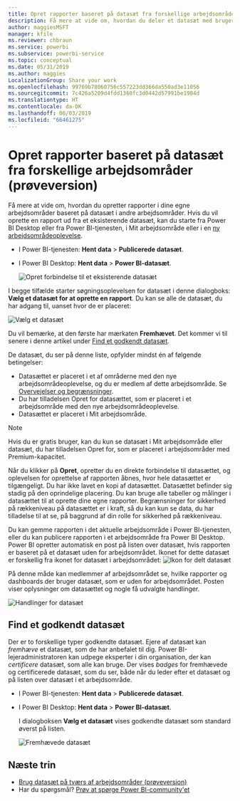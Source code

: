 ```yaml
---
title: Opret rapporter baseret på datasæt fra forskellige arbejdsområder (prøveversion) – Power BI
description: Få mere at vide om, hvordan du deler et datasæt med brugere på tværs af organisationen. De kan derefter oprette rapporter baseret på dit datasæt i deres egne arbejdsområder.
author: maggiesMSFT
manager: kfile
ms.reviewer: chbraun
ms.service: powerbi
ms.subservice: powerbi-service
ms.topic: conceptual
ms.date: 05/31/2019
ms.author: maggies
LocalizationGroup: Share your work
ms.openlocfilehash: 99769b78060756c557223dd366da550ad3e11056
ms.sourcegitcommit: 7c426a5209d4fdd1360fc3d0442d57991be1984d
ms.translationtype: HT
ms.contentlocale: da-DK
ms.lasthandoff: 06/03/2019
ms.locfileid: "66461275"
---
```

# <a name="create-reports-based-on-datasets-from-different-workspaces-preview"></a>Opret rapporter baseret på datasæt fra forskellige arbejdsområder (prøveversion)

Få mere at vide om, hvordan du opretter rapporter i dine egne arbejdsområder baseret på datasæt i andre arbejdsområder. Hvis du vil oprette en rapport ud fra et eksisterende datasæt, kan du starte fra Power BI Desktop eller fra Power BI-tjenesten, i Mit arbejdsområde eller i en [ny arbejdsområdeoplevelse](service-create-the-new-workspaces.md).

- I Power BI-tjenesten: **Hent data** > **Publicerede datasæt**.
- I Power BI Desktop: **Hent data** > **Power BI-datasæt**.

    ![Opret forbindelse til et eksisterende datasæt](media/service-datasets-across-workspaces/power-bi-connect-dataset-pk.png)
   
I begge tilfælde starter søgningsoplevelsen for datasæt i denne dialogboks: **Vælg et datasæt for at oprette en rapport**. Du kan se alle de datasæt, du har adgang til, uanset hvor de er placeret:

![Vælg et datasæt](media/service-datasets-across-workspaces/power-bi-select-dataset.png)

Du vil bemærke, at den første har mærkaten **Fremhævet**. Det kommer vi til senere i denne artikel under [Find et godkendt datasæt](#find-an-endorsed-dataset).

De datasæt, du ser på denne liste, opfylder mindst én af følgende betingelser:

- Datasættet er placeret i et af områderne med den nye arbejdsområdeoplevelse, og du er medlem af dette arbejdsområde. Se [Overvejelser og begrænsninger](service-datasets-across-workspaces.md#considerations-and-limitations).
- Du har tilladelsen Opret for datasættet, som er placeret i et arbejdsområde med den nye arbejdsområdeoplevelse.
- Datasættet er placeret i Mit arbejdsområde.

> [!NOTE]
> Hvis du er gratis bruger, kan du kun se datasæt i Mit arbejdsområde eller datasæt, du har tilladelsen Opret for, som er placeret i arbejdsområder med Premium-kapacitet.

Når du klikker på **Opret**, opretter du en direkte forbindelse til datasættet, og oplevelsen for oprettelse af rapporten åbnes, hvor hele datasættet er tilgængeligt. Du har ikke lavet en kopi af datasættet. Datasættet befinder sig stadig på den oprindelige placering. Du kan bruge alle tabeller og målinger i datasættet til at oprette dine egne rapporter. Begrænsninger for sikkerhed på rækkeniveau på datasættet er i kraft, så du kan kun se data, du har tilladelse til at se, på baggrund af din rolle for sikkerhed på rækkeniveau.

Du kan gemme rapporten i det aktuelle arbejdsområde i Power BI-tjenesten, eller du kan publicere rapporten i et arbejdsområde fra Power BI Desktop. Power BI opretter automatisk en post på listen over datasæt, hvis rapporten er baseret på et datasæt uden for arbejdsområdet. Ikonet for dette datasæt er forskellig fra ikonet for datasæt i arbejdsområdet: ![Ikon for delt datasæt](media/service-datasets-discover-across-workspaces/power-bi-shared-dataset-icon.png)

På denne måde kan medlemmer af arbejdsområdet se, hvilke rapporter og dashboards der bruger datasæt, som er uden for arbejdsområdet. Posten viser oplysninger om datasættet og nogle få udvalgte handlinger.

![Handlinger for datasæt](media/service-datasets-across-workspaces/power-bi-dataset-actions.png)

## <a name="find-an-endorsed-dataset"></a>Find et godkendt datasæt

Der er to forskellige typer godkendte datasæt. Ejere af datasæt kan *fremhæve* et datasæt, som de har anbefalet til dig. Power BI-lejeradministratoren kan udpege eksperter i din organisation, der kan *certificere* datasæt, som alle kan bruge. Der vises *badges* for fremhævede og certificerede datasæt, som du ser, både når du leder efter et datasæt og på listen over datasæt i et arbejdsområde. 

- I Power BI-tjenesten: **Hent data** > **Publicerede datasæt**.
- I Power BI Desktop: **Hent data** > **Power BI-datasæt**.

    I dialogboksen **Vælg et datasæt** vises godkendte datasæt som standard øverst på listen. 

    ![Fremhævede datasæt](media/service-datasets-certify-promote/power-bi-dataset-promoted.png)

## <a name="next-steps"></a>Næste trin

- [Brug datasæt på tværs af arbejdsområder (prøveversion)](service-datasets-across-workspaces.md)
- Har du spørgsmål? [Prøv at spørge Power BI-community'et](http://community.powerbi.com/)
